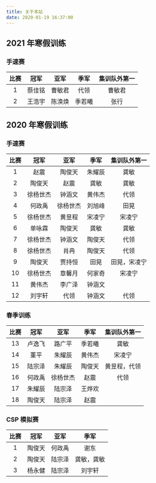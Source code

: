 ```yaml
---
title: 关于本站
date: 2020-01-19 16:37:00
---
```


## 2021 年寒假训练

### 手速赛

| 比赛 | 冠军 | 亚军 | 季军 | 集训队外第一 |
| :-: | :-: | :-: | :-: | :-: |
|  1  | 蔡佳铭 | 曹敏君 | 代领 | 曹敏君 |
|  2  | 王浩宇 | 陈涣焕 | 季若曦 | 张行 |

## 2020 年寒假训练

### 手速赛

| 比赛 | 冠军 | 亚军 | 季军 | 集训队外第一 |
| :-: | :-: | :-: | :-: | :-: |
|  1  | 赵震 | 陶俊天 | 朱耀辰 | 龚敏 |
|  2  | 陶俊天 | 赵震 | 龚敏 | 龚敏 |
|  3  | 徐杨世杰 | 钟涵文 | 黄伟杰 | 代领 |
|  4  | 何政禹 | 徐杨世杰 | 刘旭峰 | 田晃 |
|  5  | 徐杨世杰 | 黄昱程 | 宋凌宁 | 宋凌宁 |
|  6  | 单咏霖 | 陶俊天 | 龚敏 | 龚敏 |
|  7  | 徐杨世杰 | 钟涵文 | 陶俊天 | 代领 |
|  8  | 徐杨世杰 | 肖冉 | 陶俊天 | 代领 |
|  9  | 陶俊天 | 贾持恒 | 田晃 | 田晃，宋凌宁 |
|  10 | 徐杨世杰 | 章馨月 | 何家奇 | 宋凌宁 |
|  11 | 黄伟杰 | 李广泽 | 钟涵文 |  |
|  12 | 刘宇轩 | 代领 | 钟涵文 | 代领 |

### 春季训练

| 比赛 | 冠军 | 亚军 | 季军 | 集训队外第一 |
| :-: | :-: | :-: | :-: | :-: |
| 13  | 卢逸飞 | 路广平 | 季若曦 | 龚敏 |
| 14  | 董平 | 朱耀辰 | 黄伟杰 | 宋凌宁 |
| 15  | 陆宗泽 | 朱耀辰 | 陶俊天 | 黄昱程，代领 |
| 16  | 何政禹 | 徐杨世杰 | 赵震 | 代领 |
| 17  | 朱耀辰 | 陆宗泽 | 王烨欢 | |
| 18  | 陶俊天 | 陆宗泽 | 赵震 | |

### CSP 模拟赛

| 比赛 | 冠军 | 亚军 | 季军 |
| :-: | :-: | :-: | :-: |
|  1  | 陶俊天 | 何政禹 | 谢东 |
|  2  | 陶俊天 | 陆宗泽 | 龚敏，龚敏 |
|  3  | 杨永健 | 陆宗泽 | 刘宇轩 |

